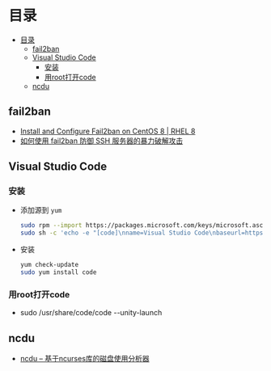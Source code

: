 # 目录
- [目录](#目录)
  - [fail2ban](#fail2ban)
  - [Visual Studio Code](#visual-studio-code)
    - [安装](#安装)
    - [用root打开code](#用root打开code)
  - [ncdu](#ncdu)

## fail2ban
- [Install and Configure Fail2ban on CentOS 8 | RHEL 8](https://computingforgeeks.com/install-and-configure-fail2ban-on-centos-rhel/)
- [如何使用 fail2ban 防御 SSH 服务器的暴力破解攻击](https://linux.cn/article-5067-1.html)

## Visual Studio Code 

### 安装
- 添加源到 `yum`
    ``` bash
    sudo rpm --import https://packages.microsoft.com/keys/microsoft.asc
    sudo sh -c 'echo -e "[code]\nname=Visual Studio Code\nbaseurl=https://packages.microsoft.com/yumrepos/vscode\nenabled=1\ngpgcheck=1\ngpgkey=https://packages.microsoft.com/keys/microsoft.asc" > /etc/yum.repos.d/vscode.repo'
    ```
- 安装
    ``` bash
    yum check-update
    sudo yum install code
    ```

### 用root打开code
- sudo /usr/share/code/code --unity-launch

## ncdu
- [ncdu – 基于ncurses库的磁盘使用分析器](https://linux.cn/article-3482-1.html)